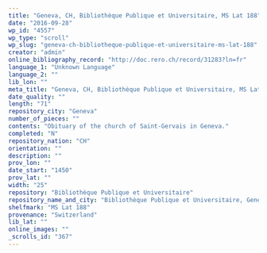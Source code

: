 ```yaml
---
title: "Geneva, CH, Bibliothèque Publique et Universitaire, MS Lat 188"
date: "2016-09-28"
wp_id: "4557"
wp_type: "scroll"
wp_slug: "geneva-ch-bibliotheque-publique-et-universitaire-ms-lat-188"
creator: "admin"
online_bibliography_record: "http://doc.rero.ch/record/31283?ln=fr"
language_1: "Unknown Language"
language_2: ""
lib_lon: ""
meta_title: "Geneva, CH, Bibliothèque Publique et Universitaire, MS Lat 188"
date_quality: ""
length: "71"
repository_city: "Geneva"
number_of_pieces: ""
contents: "Obituary of the church of Saint-Gervais in Geneva."
completed: "N"
repository_nation: "CH"
orientation: ""
description: ""
prov_lon: ""
date_start: "1450"
prov_lat: ""
width: "25"
repository: "Bibliothèque Publique et Universitaire"
repository_name_and_city: "Bibliothèque Publique et Universitaire, Geneva CH"
shelfmark: "MS Lat 188"
provenance: "Switzerland"
lib_lat: ""
online_images: ""
_scrolls_id: "367"
---
```



